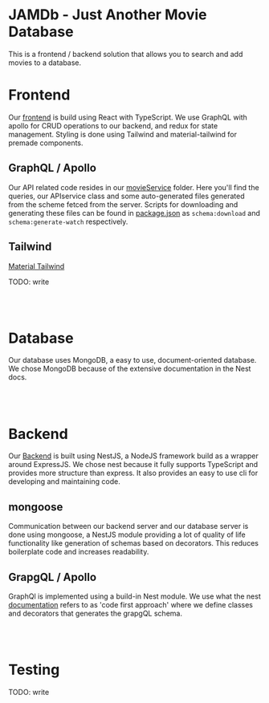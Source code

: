 # JAMDb - Just Another Movie Database

This is a frontend / backend solution that allows you to search and add movies to a database.

# Frontend

Our [frontend](frontend/) is build using React with TypeScript. We use GraphQL with apollo for CRUD operations to our backend, and redux for state management. Styling is done using Tailwind and material-tailwind for premade components.

## GraphQL / Apollo

Our API related code resides in our [movieService](frontend/src/app/services/movieService) folder. Here you'll find the queries, our APIservice class and some auto-generated files generated from the scheme fetced from the server. Scripts for downloading and generating these files can be found in [package.json](frontend/package.json) as `schema:download` and `schema:generate-watch` respectively.

## Tailwind

[Material Tailwind](https://material-tailwind.com/documentation/quick-start)

TODO: write

<br/><br/>

# Database

Our database uses MongoDB, a easy to use, document-oriented database. We chose MongoDB because of the extensive documentation in the Nest docs.

<br/><br/>

# Backend

Our [Backend](backend/) is built using NestJS, a NodeJS framework build as a wrapper around ExpressJS. We chose nest because it fully supports TypeScript and provides more structure than express. It also provides an easy to use cli for developing and maintaining code.

## mongoose

Communication between our backend server and our database server is done using mongoose, a NestJS module providing a lot of quality of life functionality like generation of schemas based on decorators. This reduces boilerplate code and increases readability.

## GrapgQL / Apollo

GraphQl is implemented using a build-in Nest module. We use what the nest [documentation](https://docs.nestjs.com/graphql/quick-start) refers to as 'code first approach' where we define classes and decorators that generates the grapgQL schema.

<br/><br/>

# Testing

TODO: write
